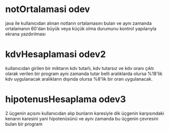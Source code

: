# notOrtalamasi odev
java ile kullanıcıdan alınan notların ortalamasını bulan ve aynı zamanda ortalamanın 60'dan büyük veya küçük olma durumunu kontrol yapılarıyla ekrana yazdırılması
# kdvHesaplamasi odev2
kullanıcıdan girilen bir miktarın kdv tutarlı, kdv tutarsız ve kdv oranı çıktı olarak verilen bir program aynı zamanda tutar belli aralıklarda olursa %18'lik kdv uygulanacak aralıkların dışında olursa %8'lik bir oran uygulanacak.
# hipotenusHesaplama odev3
2 üçgenin açısını kullanıcıdan alıp bunların karesiyle dik üçgenin karşısındaki kenarın karesini yani hipotenüsünü ve aynı zamanda bu üçgenin çevresini bulan bir program 
